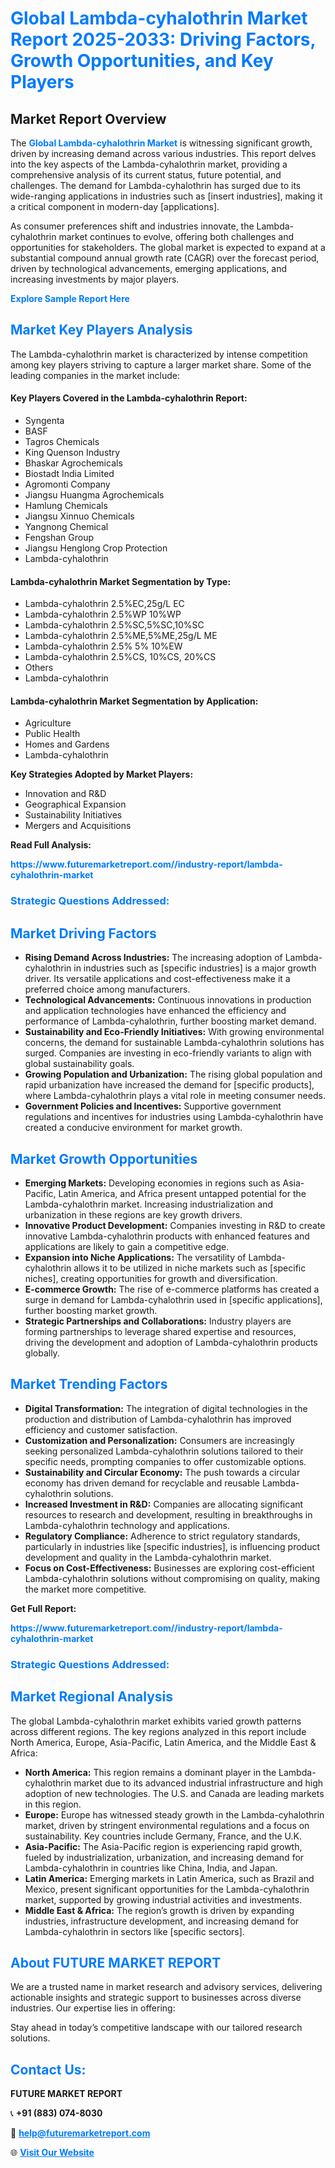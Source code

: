 <h1 style="color: #007BFF;">Global Lambda-cyhalothrin Market Report 2025-2033: Driving Factors, Growth Opportunities, and Key Players</h1>

<section id="overview">
<h2>Market Report Overview</h2>
<p>The <a href="https://www.futuremarketreport.com//industry-report/lambda-cyhalothrin-market" style="color: #007BFF; text-decoration: none;"><strong>Global Lambda-cyhalothrin Market</strong></a> is witnessing significant growth, driven by increasing demand across various industries. This report delves into the key aspects of the Lambda-cyhalothrin market, providing a comprehensive analysis of its current status, future potential, and challenges. The demand for Lambda-cyhalothrin has surged due to its wide-ranging applications in industries such as [insert industries], making it a critical component in modern-day [applications].</p>
<p>As consumer preferences shift and industries innovate, the Lambda-cyhalothrin market continues to evolve, offering both challenges and opportunities for stakeholders. The global market is expected to expand at a substantial compound annual growth rate (CAGR) over the forecast period, driven by technological advancements, emerging applications, and increasing investments by major players.</p>
</section>

<section id="overview">
<p><a href="https://www.futuremarketreport.com//request-sample/reportId=47505" style="color: #007BFF; text-decoration: none;"><strong>Explore Sample Report Here</strong></a></p>
</section>

<section id="key-players">
<h2 style="color: #007BFF;">Market Key Players Analysis</h2>
<p>The Lambda-cyhalothrin market is characterized by intense competition among key players striving to capture a larger market share. Some of the leading companies in the market include:</p>
<h4>Key Players Covered in the Lambda-cyhalothrin Report:</h4>
<ul><li>Syngenta</li><li>BASF</li><li>Tagros Chemicals</li><li>King Quenson Industry</li><li>Bhaskar Agrochemicals</li><li>Biostadt India Limited</li><li>Agromonti Company</li><li>Jiangsu Huangma Agrochemicals</li><li>Hamlung Chemicals</li><li>Jiangsu Xinnuo Chemicals</li><li>Yangnong Chemical</li><li>Fengshan Group</li><li>Jiangsu Henglong Crop Protection</li><li>Lambda-cyhalothrin</li></ul>
<h4>Lambda-cyhalothrin Market Segmentation by Type:</h4>
<ul><li>Lambda-cyhalothrin 2.5%EC,25g/L EC</li><li>Lambda-cyhalothrin 2.5%WP 10%WP</li><li>Lambda-cyhalothrin 2.5%SC,5%SC,10%SC</li><li>Lambda-cyhalothrin 2.5%ME,5%ME,25g/L ME</li><li>Lambda-cyhalothrin 2.5% 5% 10%EW</li><li>Lambda-cyhalothrin 2.5%CS, 10%CS, 20%CS</li><li>Others</li><li>Lambda-cyhalothrin</li></ul>

<h4>Lambda-cyhalothrin Market Segmentation by Application:</h4>
<ul><li>Agriculture</li><li>Public Health</li><li>Homes and Gardens</li><li>Lambda-cyhalothrin</li></ul>
<p><strong>Key Strategies Adopted by Market Players:</strong></p>
<ul>
<li>Innovation and R&D</li>
<li>Geographical Expansion</li>
<li>Sustainability Initiatives</li>
<li>Mergers and Acquisitions</li>
</ul>
</section>

<section>
<p><strong>Read Full Analysis: </strong></p><a href="https://www.futuremarketreport.com//industry-report/lambda-cyhalothrin-market" style="color: #007BFF; text-decoration: none;"><strong>https://www.futuremarketreport.com//industry-report/lambda-cyhalothrin-market</strong></a>
<h3 style="color: #007BFF;">Strategic Questions Addressed:</h3>
</section>

<section id="driving-factors">
<h2 style="color: #007BFF;">Market Driving Factors</h2>
<ul>
<li><strong>Rising Demand Across Industries:</strong> The increasing adoption of Lambda-cyhalothrin in industries such as [specific industries] is a major growth driver. Its versatile applications and cost-effectiveness make it a preferred choice among manufacturers.</li>
<li><strong>Technological Advancements:</strong> Continuous innovations in production and application technologies have enhanced the efficiency and performance of Lambda-cyhalothrin, further boosting market demand.</li>
<li><strong>Sustainability and Eco-Friendly Initiatives:</strong> With growing environmental concerns, the demand for sustainable Lambda-cyhalothrin solutions has surged. Companies are investing in eco-friendly variants to align with global sustainability goals.</li>
<li><strong>Growing Population and Urbanization:</strong> The rising global population and rapid urbanization have increased the demand for [specific products], where Lambda-cyhalothrin plays a vital role in meeting consumer needs.</li>
<li><strong>Government Policies and Incentives:</strong> Supportive government regulations and incentives for industries using Lambda-cyhalothrin have created a conducive environment for market growth.</li>
</ul>
</section>

<section id="growth-opportunities">
<h2 style="color: #007BFF;">Market Growth Opportunities</h2>
<ul>
<li><strong>Emerging Markets:</strong> Developing economies in regions such as Asia-Pacific, Latin America, and Africa present untapped potential for the Lambda-cyhalothrin market. Increasing industrialization and urbanization in these regions are key growth drivers.</li>
<li><strong>Innovative Product Development:</strong> Companies investing in R&D to create innovative Lambda-cyhalothrin products with enhanced features and applications are likely to gain a competitive edge.</li>
<li><strong>Expansion into Niche Applications:</strong> The versatility of Lambda-cyhalothrin allows it to be utilized in niche markets such as [specific niches], creating opportunities for growth and diversification.</li>
<li><strong>E-commerce Growth:</strong> The rise of e-commerce platforms has created a surge in demand for Lambda-cyhalothrin used in [specific applications], further boosting market growth.</li>
<li><strong>Strategic Partnerships and Collaborations:</strong> Industry players are forming partnerships to leverage shared expertise and resources, driving the development and adoption of Lambda-cyhalothrin products globally.</li>
</ul>
</section>

<section id="trending-factors">
<h2 style="color: #007BFF;">Market Trending Factors</h2>
<ul>
<li><strong>Digital Transformation:</strong> The integration of digital technologies in the production and distribution of Lambda-cyhalothrin has improved efficiency and customer satisfaction.</li>
<li><strong>Customization and Personalization:</strong> Consumers are increasingly seeking personalized Lambda-cyhalothrin solutions tailored to their specific needs, prompting companies to offer customizable options.</li>
<li><strong>Sustainability and Circular Economy:</strong> The push towards a circular economy has driven demand for recyclable and reusable Lambda-cyhalothrin solutions.</li>
<li><strong>Increased Investment in R&D:</strong> Companies are allocating significant resources to research and development, resulting in breakthroughs in Lambda-cyhalothrin technology and applications.</li>
<li><strong>Regulatory Compliance:</strong> Adherence to strict regulatory standards, particularly in industries like [specific industries], is influencing product development and quality in the Lambda-cyhalothrin market.</li>
<li><strong>Focus on Cost-Effectiveness:</strong> Businesses are exploring cost-efficient Lambda-cyhalothrin solutions without compromising on quality, making the market more competitive.</li>
</ul>
</section>

<section>
<p><strong>Get Full Report: </strong></p><a href="https://www.futuremarketreport.com//industry-report/lambda-cyhalothrin-market" style="color: #007BFF; text-decoration: none;"><strong>https://www.futuremarketreport.com//industry-report/lambda-cyhalothrin-market</strong></a>
<h3 style="color: #007BFF;">Strategic Questions Addressed:</h3>
</section>


<section id="regional-analysis">
<h2 style="color: #007BFF;">Market Regional Analysis</h2>
<p>The global Lambda-cyhalothrin market exhibits varied growth patterns across different regions. The key regions analyzed in this report include North America, Europe, Asia-Pacific, Latin America, and the Middle East & Africa:</p>
<ul>
<li><strong>North America:</strong> This region remains a dominant player in the Lambda-cyhalothrin market due to its advanced industrial infrastructure and high adoption of new technologies. The U.S. and Canada are leading markets in this region.</li>
<li><strong>Europe:</strong> Europe has witnessed steady growth in the Lambda-cyhalothrin market, driven by stringent environmental regulations and a focus on sustainability. Key countries include Germany, France, and the U.K.</li>
<li><strong>Asia-Pacific:</strong> The Asia-Pacific region is experiencing rapid growth, fueled by industrialization, urbanization, and increasing demand for Lambda-cyhalothrin in countries like China, India, and Japan.</li>
<li><strong>Latin America:</strong> Emerging markets in Latin America, such as Brazil and Mexico, present significant opportunities for the Lambda-cyhalothrin market, supported by growing industrial activities and investments.</li>
<li><strong>Middle East & Africa:</strong> The region’s growth is driven by expanding industries, infrastructure development, and increasing demand for Lambda-cyhalothrin in sectors like [specific sectors].</li>
</ul>
</section>

<footer>
<h2 style="color: #007BFF;">About FUTURE MARKET REPORT</h2>
<p>We are a trusted name in market research and advisory services, delivering actionable insights and strategic support to businesses across diverse industries. Our expertise lies in offering:</p>

<p>Stay ahead in today’s competitive landscape with our tailored research solutions.</p>

<h2 style="color: #007BFF;">Contact Us:</h2>
<p><strong>FUTURE MARKET REPORT</strong></p>
<p>📞 <strong>+91 (883) 074-8030</strong></p>
<p>📧 <strong><a href="mailto:help@futuremarketreport.com" style="color: #007BFF;">help@futuremarketreport.com</a></strong></p>
<p>🌐 <strong><a href="https://www.futuremarketreport.com/" style="color: #007BFF;">Visit Our Website</a></strong></p>
</footer>